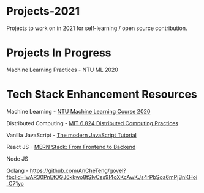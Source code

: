 # Projects-2021
Projects to work on in 2021 for self-learning / open source contribution.

# Projects In Progress
Machine Learning Practices - NTU ML 2020

# Tech Stack Enhancement Resources
Machine Learning - [NTU Machine Learning Course 2020](http://speech.ee.ntu.edu.tw/~tlkagk/courses_ML20.html)

Distributed Computing - [MIT 6.824 Distributed Computing Practices](https://pdos.csail.mit.edu/6.824/schedule.html)

Vanilla JavaScript - [The modern JavaScript Tutorial](https://javascript.info/)

React JS - [MERN Stack: From Frontend to Backend](https://www.udemy.com/course/mern-stack-front-to-back/learn/)

Node JS

Golang - https://github.com/AnCheTeng/govel?fbclid=IwAR30PnEtOGJ6kkwo8tSlvCss9I4oXKcAwKJs4rPbSoa6mPjBnKHoi_C71yc
